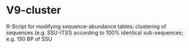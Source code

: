 # V9-cluster
R-Script for modifying sequence-abundance tables: clustering of sequences (e.g. SSU-ITS1) according to 100% identical sub-sequences; e.g. 150 BP of SSU 
